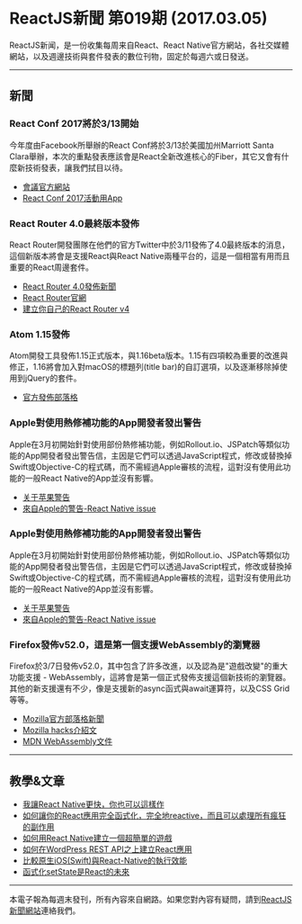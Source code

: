 
# ReactJS新聞 第019期 (2017.03.05)

ReactJS新闻，是一份收集每周来自React、React Native官方網站，各社交媒體網站，以及週邊技術與套件發表的數位刊物，固定於每週六或日發送。

***

## 新聞

### React Conf 2017將於3/13開始

今年度由Facebook所舉辦的React Conf將於3/13於美國加州Marriott Santa Clara舉辦，本次的重點發表應該會是React全新改進核心的Fiber，其它又會有什麼新技術發表，讓我們拭目以待。

- [會議官方網站](http://conf.reactjs.org/)
- [React Conf 2017活動用App](https://github.com/Thinkmill/react-conf-app)

### React Router 4.0最終版本發佈

React Router開發團隊在他們的官方Twitter中於3/11發佈了4.0最終版本的消息，這個新版本將會是支援React與React Native兩種平台的，這是一個相當有用而且重要的React周邊套件。

- [React Router 4.0發佈新聞](https://twitter.com/ReactJSTraining/status/840405844072124416)
- [React Router官網](https://reacttraining.com/react-router/)
- [建立你自己的React Router v4](https://tylermcginnis.com/build-your-own-react-router-v4/)

### Atom 1.15發佈

Atom開發工具發佈1.15正式版本，與1.16beta版本。1.15有四項較為重要的改進與修正，1.16將會加入對macOS的標題列(title bar)的自訂選項，以及逐漸移除掉使用到jQuery的套件。

- [官方發佈部落格](http://blog.atom.io/2017/03/09/atom-1-15.html)

### Apple對使用熱修補功能的App開發者發出警告

Apple在3月初開始針對使用部份熱修補功能，例如Rollout.io、JSPatch等類似功能的App開發者發出警告信，主因是它們可以透過JavaScript程式，修改或替換掉Swift或Objective-C的程式碼，而不需經過Apple審核的流程，這對沒有使用此功能的一般React Native的App並沒有影響。

- [关于苹果警告](http://blog.cnbang.net/internet/3374/)
- [來自Apple的警告-React Native issue](https://github.com/facebook/react-native/issues/12778)

### Apple對使用熱修補功能的App開發者發出警告

Apple在3月初開始針對使用部份熱修補功能，例如Rollout.io、JSPatch等類似功能的App開發者發出警告信，主因是它們可以透過JavaScript程式，修改或替換掉Swift或Objective-C的程式碼，而不需經過Apple審核的流程，這對沒有使用此功能的一般React Native的App並沒有影響。

- [关于苹果警告](http://blog.cnbang.net/internet/3374/)
- [來自Apple的警告-React Native issue](https://github.com/facebook/react-native/issues/12778)

### Firefox發佈v52.0，這是第一個支援WebAssembly的瀏覽器

Firefox於3/7日發佈v52.0，其中包含了許多改進，以及認為是"遊戲改變"的重大功能支援 - WebAssembly，這將會是第一個正式發佈支援這個新技術的瀏覽器。其他的新支援還有不少，像是支援新的async函式與await運算符，以及CSS Grid等等。

- [Mozilla官方部落格新聞](https://blog.mozilla.org/blog/2017/03/07/lots-new-in-firefox-game-changing-webassembly-support/)
- [Mozilla hacks介紹文](https://hacks.mozilla.org/2017/03/firefox-52-introducing-web-assembly-css-grid-and-the-grid-inspector/)
- [MDN WebAssembly文件](https://developer.mozilla.org/en-US/docs/WebAssembly)

***

## 教學&文章

- [我讓React Native更快，你也可以這樣作](https://launchdrawer.com/i-made-react-native-fast-you-can-too-9e61c951ce0#.4kty5dqyc)
- [如何讓你的React應用完全函式化，完全地reactive，而且可以處理所有瘋狂的副作用](https://medium.freecodecamp.com/how-to-make-your-react-app-fully-functional-fully-reactive-and-able-to-handle-all-those-crazy-e5da8e7dac10#.kudbc5eic)
- [如何用React Native建立一個超簡單的遊戲](http://mmazzarolo.com/blog/how-i-built-a-super-simple-game-using-react-native/)
- [如何在WordPress REST API之上建立React應用](https://medium.freecodecamp.com/how-to-build-react-apps-on-top-of-the-wordpress-rest-api-bcc632808025#.un056vjgf)
- [比較原生iOS(Swift)與React-Native的執行效能](https://medium.com/the-react-native-log/comparing-the-performance-between-native-ios-swift-and-react-native-7b5490d363e2#.n1i0uebis)
- [函式化setState是React的未來](https://medium.freecodecamp.com/functional-setstate-is-the-future-of-react-374f30401b6b#.svv5yw5g3)

***

本電子報為每週末發刊，所有內容來自網路。如果您對內容有疑問，請到[ReactJS新聞網站][1]連絡我們。

[1]: https://www.reactjs-tw.top/

